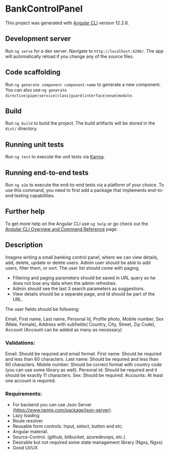 # BankControlPanel

This project was generated with [Angular CLI](https://github.com/angular/angular-cli) version 12.2.6.

## Development server

Run `ng serve` for a dev server. Navigate to `http://localhost:4200/`. The app will automatically reload if you change any of the source files.

## Code scaffolding

Run `ng generate component component-name` to generate a new component. You can also use `ng generate directive|pipe|service|class|guard|interface|enum|module`.

## Build

Run `ng build` to build the project. The build artifacts will be stored in the `dist/` directory.

## Running unit tests

Run `ng test` to execute the unit tests via [Karma](https://karma-runner.github.io).

## Running end-to-end tests

Run `ng e2e` to execute the end-to-end tests via a platform of your choice. To use this command, you need to first add a package that implements end-to-end testing capabilities.

## Further help

To get more help on the Angular CLI use `ng help` or go check out the [Angular CLI Overview and Command Reference](https://angular.io/cli) page.

## Description

Imagine writing a small banking control panel, where we can view details, add, delete, update or delete users.
Admin user should be able to add users, filter them, or sort. The user list should come with paging.
- Filtering and paging parameters should be saved in URL query so he does not lose any data when the admin refreshes.
- Admin should see the last 3 search parameters as suggestions.
- View details should be a separate page, and Id should be part of the URL.


The user fields should be following:

Email, First name, Last name, Personal Id, Profile photo, Mobile number, Sex (Male, Female), Address with subfields( Country, City, Street, Zip Code), Account (Account can be added as many as necessary)

### Validations:
Email: Should be required and email format.
First name: Should be required and less than 60 characters. 
Last name: Should be required and less than 60 characters.
Mobile number: Should be correct format with country code (you can use some library as well).
Personal id: Should be required and it should be exactly 11 characters.
Sex: Should be required.
Accounts: At least one account is required.

### Requirements:

- For backend you can use Json Server (https://www.npmjs.com/package/json-server).
- Lazy loading
- Route resolver
- Reusable form controls: Input, select, button and etc.
- Angular material. 
- Source-Control. (github, bitbucket, azuredevops, etc.) 
- Desirable but not required some state management library (Ngxs, Ngxs)
- Good UI/UX

